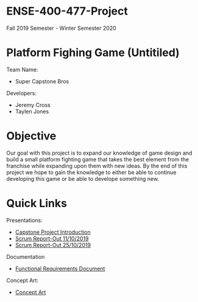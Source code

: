 # ENSE-400-477-Project
Fall 2019 Semester - Winter Semester 2020
# Platform Fighing Game (Untitiled)
Team Name:
- Super Capstone Bros

Developers:
- Jeremy Cross
- Taylen Jones

# Objective
Our goal with this project is to expand our knowledge of game design and build a small platform fighting game that takes the best element from the franchise while expanding upon them with new ideas. By the end of this project we hope to gain the knowledge to either be able to continue developing this game or be able to develope something new.

# Quick Links
Presentations:
* [Capstone Project Introduction](./Presentations/ENSE%20400_477%20Capstone%20Project%20Introductions.pdf)
* [Scrum Report-Out 11/10/2019](./Presentations/ENSE%20400%20Scrum%20Report-Out%2011_10_2019.pdf)
* [Scrum Report-Out 25/10/2019](./Presentations/ENSE%20400%20Scrum%20Report-Out%2025_10_2019.pdf)

Documentation
* [Functional Requirements Document](./Documents/FRD.pdf)

Concept Art: 
* [Concept Art](./Concept%20Art)
